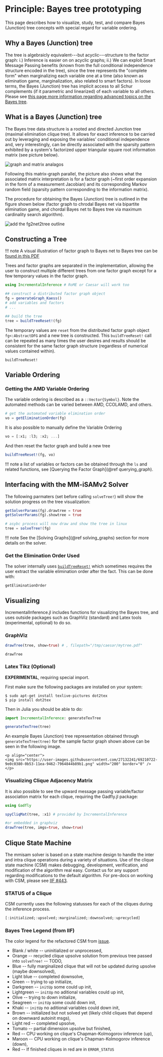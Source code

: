 # Principle: Bayes tree prototyping

This page describes how to visualize, study, test, and compare Bayes (Junction) tree concepts with special regard for variable ordering.

## Why a Bayes (Junction) tree

The tree is algebraicly equivalent---but acyclic---structure to the factor graph:  i.) Inference is easier on on acyclic graphs; ii.) We can exploit Smart Message Passing benefits (known from the full conditional independence structure encoded in the tree), since the tree represents the "complete form" when marginalizing each variable one at a time (also known as elimination game, marginalization, also related to smart factors).  In loose terms, the Bayes (Junction) tree has implicit access to all Schur complements (if it parametric and linearized) of each variable to all others.  Please see [this page more information regarding advanced topics on the Bayes tree](https://www.juliarobotics.org/Caesar.jl/latest/principles/initializingOnBayesTree/).

## What is a Bayes (Junction) tree

The Bayes tree data structure is a rooted and directed Junction tree (maximal elimination clique tree). It allows for exact inference to be carried out by leveraging and exposing the variables' conditional independence and, very interestingly, can be directly associated with the sparsity pattern exhibited by a system's factorized upper triangular square root information matrix (see picture below).

![graph and matrix analagos](https://user-images.githubusercontent.com/27132241/69210533-f55da400-0b52-11ea-89dd-f18b7fa983b8.png)

Following this matrix-graph parallel, the picture also shows what the associated matrix interpretation is for a factor graph (~first order expansion in the form of a measurement Jacobian) and its corresponding Markov random field (sparsity pattern corresponding to the information matrix).

The procedure for obtaining the Bayes (Junction) tree is outlined in the figure shown below (factor graph to chrodal Bayes net via bipartite elimination game, and chordal Bayes net to Bayes tree via maximum cardinality search algorithm).

![add the fg2net2tree outline](https://user-images.githubusercontent.com/27132241/69210647-5eddb280-0b53-11ea-82ab-dc5ff89c4a43.png)

## Constructing a Tree

!!! note
    A visual illustration of factor graph to Bayes net to Bayes tree can be [found in this PDF](https://github.com/JuliaRobotics/IncrementalInference.jl/files/3929194/hex-slam.pdf) 

Trees and factor graphs are separated in the implementation, allowing the user to construct multiple different trees from one factor graph except for a few temporary values in the factor graph.

```julia
using IncrementalInference # RoME or Caesar will work too

## construct a distributed factor graph object
fg = generateGraph_Kaess()
# add variables and factors
# ...

## build the tree
tree = buildTreeReset!(fg)
```

The temporary values are `reset` from the distributed factor graph object `fg<:AbstractDFG` and a new tree is constructed.  This `buildTreeReset!` call can be repeated as many times the user desires and results should be consistent for the same factor graph structure (regardless of numerical values contained within).

```@docs
buildTreeReset!
```

## Variable Ordering

### Getting the AMD Variable Ordering

The variable ordering is described as a `::Vector{Symbol}`.  Note the automated methods can be varied between AMD, CCOLAMD, and others.
```julia
# get the automated variable elimination order
vo = getEliminationOrder(fg)
```

It is also possible to manually define the Variable Ordering
```julia
vo = [:x1; :l3; :x2; ...]
```

And then reset the factor graph and build a new tree
```julia
buildTreeReset!(fg, vo)
```

!!! note
    a list of variables or factors can be obtained through the `ls` and related functions, see [Querying the Factor Graph](@ref querying_graph).


## Interfacing with the MM-iSAMv2 Solver

The following parmaters (set before calling `solveTree!`) will show the solution progress on the tree visualization:
```julia
getSolverParams(fg).drawtree = true
getSolverParams(fg).showtree = true

# asybc process will now draw and show the tree in linux
tree = solveTree!(fg)
```

!!! note
    See the [Solving Graphs](@ref solving_graphs) section for more details on the solver.

### Get the Elimination Order Used

The solver internally uses [`buildTreeReset!`](@ref) which sometimes requires the user extract the variable elimination order after the fact.  This can be done with:
```@docs
getEliminationOrder
```

## Visualizing

IncrementalInference.jl includes functions for visualizing the Bayes tree, and uses outside packages such as GraphViz (standard) and Latex tools (experimental, optional) to do so.  

### GraphViz

```julia
drawTree(tree, show=true) # , filepath="/tmp/caesar/mytree.pdf"
```

```@docs
drawTree
```

### Latex Tikz (Optional)

**EXPERIMENTAL**, requiring special import.

First make sure the following packages are installed on your system:
```
$ sudo apt-get install texlive-pictures dot2tex
$ pip install dot2tex
```

Then in Julia you should be able to do:
```julia
import IncrementalInference: generateTexTree

generateTexTree(tree)
```

An example Bayes (Junction) tree representation obtained through `generateTexTree(tree)` for the sample factor graph shown above can be seen in the following image.

```@raw html
<p align="center">
<img src="https://user-images.githubusercontent.com/27132241/69210722-9e0c0380-0b53-11ea-9462-7964844b89b1.png" width="200" border="0" />
</p>
```

### Visualizing Clique Adjacency Matrix

It is also possible to see the upward message passing variable/factor association matrix for each clique, requiring the Gadfly.jl package:
```julia
using Gadfly

spyCliqMat(tree, :x1) # provided by IncrementalInference

#or embedded in graphviz
drawTree(tree, imgs=true, show=true)
```

## Clique State Machine

The mmisam solver is based on a state machine design to handle the inter and intra clique operations during a variety of situations.  Use of the clique state machine (CSM) makes debugging, development, verification, and modification of the algorithm real easy.  Contact us for any support regarding modifications to the default algorithm.  For pre-docs on working with CSM, please see [IIF #443](https://github.com/JuliaRobotics/IncrementalInference.jl/issues/443).

### STATUS of a Clique

CSM currently uses the following statusses for each of the cliques during the inference process.

```julia
[:initialized;:upsolved;:marginalized;:downsolved;:uprecycled]
```

### Bayes Tree Legend (from IIF)

The color legend for the refactored CSM from [issue](https://github.com/JuliaRobotics/IncrementalInference.jl/issues/1007).

* Blank / white -- uninitialized or unprocessed,
* Orange -- recycled clique upsolve solution from previous tree passed into `solveTree!` -- TODO,
* Blue -- fully marginalized clique that will not be updated during upsolve (maybe downsolved),
* Light blue -- completed downsolve,
* Green -- trying to up initialize,
* Darkgreen -- `initUp` some could up init,
* Lightgreen -- `initUp` no aditional variables could up init,
* Olive -- trying to down initialize,
* Seagreen -- `initUp` some could down init,
* Khaki -- `initUp` no aditional variables could down init,
* Brown -- initialized but not solved yet (likely child cliques that depend on downward autoinit msgs),
* Light red -- completed upsolve,
* Tomato -- partial dimension upsolve but finished,
* Red -- CPU working on clique's Chapman-Kolmogorov inference (up),
* Maroon -- CPU working on clique's Chapman-Kolmogorov inference (down),
* Red -- If finished cliques in red are in `ERROR_STATUS`
